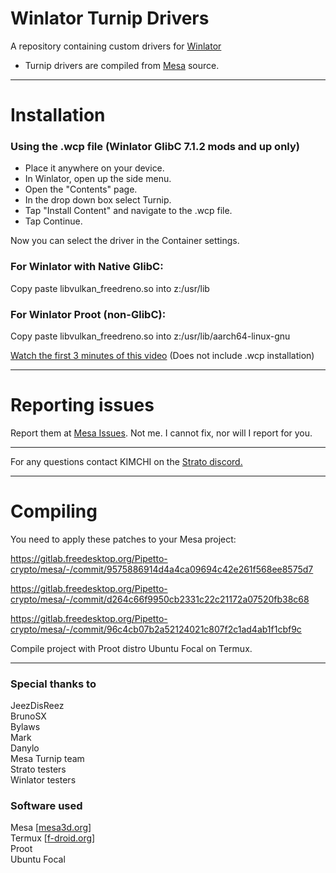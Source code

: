 # Winlator Turnip Drivers
A repository containing custom drivers for <a href="https://github.com/brunodev85/winlator">Winlator</a>
- Turnip drivers are compiled from <a href="https://docs.mesa3d.org/index.html">Mesa</a> source.

---

# Installation

### Using the .wcp file (Winlator GlibC 7.1.2 mods and up only)

- Place it anywhere on your device.
- In Winlator, open up the side menu.
- Open the "Contents" page.
- In the drop down box select Turnip.
- Tap "Install Content" and navigate to the .wcp file.
- Tap Continue.</br>

Now you can select the driver in the Container settings.

### For Winlator with Native GlibC:

Copy paste libvulkan_freedreno.so into z:/usr/lib

### For Winlator Proot (non-GlibC):

Copy paste libvulkan_freedreno.so into z:/usr/lib/aarch64-linux-gnu


[Watch the first 3 minutes of this video](https://youtu.be/rQTpv2rtiOY?t=35) (Does not include .wcp installation)

---

# Reporting issues

Report them at <a href="https://gitlab.freedesktop.org/mesa/mesa/-/issues">Mesa Issues</a>.
Not me. I cannot fix, nor will I report for you.

---

For any questions contact KIMCHI on the <a href="https://discord.gg/YhpdhVBmXX">Strato discord.</a>

---

# Compiling

You need to apply these patches to your Mesa project:

https://gitlab.freedesktop.org/Pipetto-crypto/mesa/-/commit/9575886914d4a4ca09694c42e261f568ee8575d7

https://gitlab.freedesktop.org/Pipetto-crypto/mesa/-/commit/d264c66f9950cb2331c22c21172a07520fb38c68

https://gitlab.freedesktop.org/Pipetto-crypto/mesa/-/commit/96c4cb07b2a52124021c807f2c1ad4ab1f1cbf9c

Compile project with Proot distro Ubuntu Focal on Termux.

---

### Special thanks to
JeezDisReez<br/>
BrunoSX<br/>
Bylaws<br/>
Mark<br/>
Danylo<br/>
Mesa Turnip team<br/>
Strato testers<br/>
Winlator testers<br/>

### Software used
Mesa [<a href="mesa3d.org">mesa3d.org</a>]<br/>
Termux [<a href="https://f-droid.org/repo/com.termux_1000.apk">f-droid.org</a>]<br/>
Proot<br/>
Ubuntu Focal<br/>
